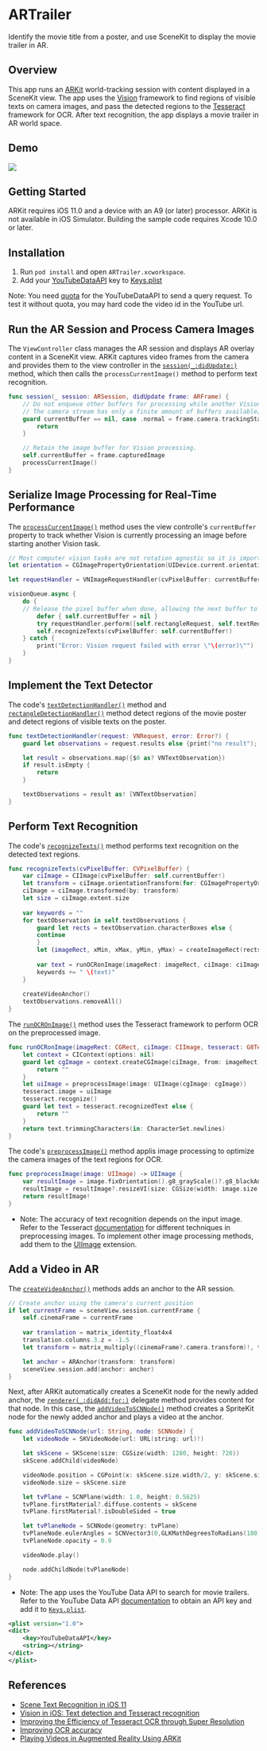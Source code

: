 # ARTrailer

Identify the movie title from a poster, and use SceneKit to display the movie trailer in AR.

## Overview

This app runs an [ARKit][0] world-tracking session with content displayed in a SceneKit view. The app uses the [Vision][1] framework to find regions of visible texts on camera images, and pass the detected regions to the [Tesseract][2] framework for OCR. After text recognition, the app displays a movie trailer in AR world space.

[0]:https://developer.apple.com/documentation/arkit
[1]:https://developer.apple.com/documentation/vision
[2]:https://github.com/gali8/Tesseract-OCR-iOS

## Demo

![](https://user-images.githubusercontent.com/2617118/44137401-e566504a-a0a2-11e8-8ace-c6191e8ea720.gif)

## Getting Started

ARKit requires iOS 11.0 and a device with an A9 (or later) processor. ARKit is not available in iOS Simulator. Building the sample code requires Xcode 10.0 or later.

## Installation

1. Run `pod install` and open `ARTrailer.xcworkspace`.
2. Add your [YouTubeDataAPI](https://developers.google.com/youtube/v3) key to [Keys.plist](ARTrailer/Resources/Keys.plist)

Note: You need [quota](https://developers.google.com/youtube/v3/getting-started#quota) for the YouTubeDataAPI to send a query request. To test it without quota, you may hard code the video id in the YouTube url.

## Run the AR Session and Process Camera Images

The `ViewController` class manages the AR session and displays AR overlay content in a SceneKit view. ARKit captures video frames from the camera and provides them to the view controller in the [`session(_:didUpdate:)`](https://github.com/waitingcheung/ARTrailer/blob/a65aab4ef72cc6abe0567e3af926703a8a0fd133/ARTrailer/ViewController.swift#L143) method, which then calls the `processCurrentImage()` method to perform text recognition.

```swift
func session(_ session: ARSession, didUpdate frame: ARFrame) {
    // Do not enqueue other buffers for processing while another Vision task is still running.
    // The camera stream has only a finite amount of buffers available; holding too many buffers for analysis would starve the camera.
    guard currentBuffer == nil, case .normal = frame.camera.trackingState else {
        return
    }

    // Retain the image buffer for Vision processing.
    self.currentBuffer = frame.capturedImage
    processCurrentImage()
}
```

## Serialize Image Processing for Real-Time Performance

The [`processCurrentImage()`](https://github.com/waitingcheung/ARTrailer/blob/a65aab4ef72cc6abe0567e3af926703a8a0fd133/ARTrailer/ViewController.swift#L163) method uses the view controlle's `currentBuffer` property to track whether Vision is currently processing an image before starting another Vision task.

```swift
// Most computer vision tasks are not rotation agnostic so it is important to pass in the orientation of the image with respect to device.
let orientation = CGImagePropertyOrientation(UIDevice.current.orientation)

let requestHandler = VNImageRequestHandler(cvPixelBuffer: currentBuffer!, orientation: orientation)

visionQueue.async {
    do {
    // Release the pixel buffer when done, allowing the next buffer to be processed.
        defer { self.currentBuffer = nil }
        try requestHandler.perform([self.rectangleRequest, self.textRequest])
        self.recognizeTexts(cvPixelBuffer: self.currentBuffer!)
    } catch {
        print("Error: Vision request failed with error \"\(error)\"")
    }
}
```

## Implement the Text Detector

The code's [`textDetectionHandler()`](https://github.com/waitingcheung/ARTrailer/blob/a65aab4ef72cc6abe0567e3af926703a8a0fd133/ARTrailer/ViewController.swift#L97) method and [`rectangleDetectionHandler()`](https://github.com/waitingcheung/ARTrailer/blob/a65aab4ef72cc6abe0567e3af926703a8a0fd133/ARTrailer/ViewController.swift#L118) method detect regions of the movie poster and detect regions of visible texts on the poster.

```swift
func textDetectionHandler(request: VNRequest, error: Error?) {
    guard let observations = request.results else {print("no result"); return}

    let result = observations.map({$0 as? VNTextObservation})
    if result.isEmpty {
        return
    }

    textObservations = result as! [VNTextObservation]
}
```

## Perform Text Recognition

The code's [`recognizeTexts()`](https://github.com/waitingcheung/ARTrailer/blob/a65aab4ef72cc6abe0567e3af926703a8a0fd133/ARTrailer/ViewController.swift#L184) method performs text recognition on the detected text regions.

```swift
func recognizeTexts(cvPixelBuffer: CVPixelBuffer) {
    var ciImage = CIImage(cvPixelBuffer: self.currentBuffer!)
    let transform = ciImage.orientationTransform(for: CGImagePropertyOrientation(rawValue: 6)!)
    ciImage = ciImage.transformed(by: transform)
    let size = ciImage.extent.size
    
    var keywords = ""
    for textObservation in self.textObservations {
        guard let rects = textObservation.characterBoxes else {
        continue
        }
        let (imageRect, xMin, xMax, yMin, yMax) = createImageRect(rects: rects, size: size)
        
        var text = runOCRonImage(imageRect: imageRect, ciImage: ciImage, tesseract: tesseract)
        keywords += " \(text)"
    }
    
    createVideoAnchor()
    textObservations.removeAll()
}
```

The [`runOCROnImage()`](https://github.com/waitingcheung/ARTrailer/blob/a65aab4ef72cc6abe0567e3af926703a8a0fd133/ARTrailer/Support/Image.swift#L20) method uses the Tesseract framework to perform OCR on the preprocessed image. 

```swift
func runOCRonImage(imageRect: CGRect, ciImage: CIImage, tesseract: G8Tesseract) -> String {
    let context = CIContext(options: nil)
    guard let cgImage = context.createCGImage(ciImage, from: imageRect) else {
        return ""
    }
    let uiImage = preprocessImage(image: UIImage(cgImage: cgImage))
    tesseract.image = uiImage
    tesseract.recognize()
    guard let text = tesseract.recognizedText else {
        return ""
    }
    return text.trimmingCharacters(in: CharacterSet.newlines)
}
```

The code's [`preprocessImage()`](https://github.com/waitingcheung/ARTrailer/blob/a65aab4ef72cc6abe0567e3af926703a8a0fd133/ARTrailer/Support/Image.swift#L13) method applis image processing to optimize the camera images of the text regions for OCR.

```swift
func preprocessImage(image: UIImage) -> UIImage {
    var resultImage = image.fixOrientation().g8_grayScale()?.g8_blackAndWhite()
    resultImage = resultImage?.resizeVI(size: CGSize(width: image.size.width * 3, height: image.size.height * 3))!
    return resultImage!
}
```

- Note: The accuracy of text recognition depends on the input image. Refer to the Tesseract [documentation][3] for different techniques in preprocessing images. To implement other image processing methods, add them to the [UIImage](https://github.com/waitingcheung/ARTrailer/blob/a65aab4ef72cc6abe0567e3af926703a8a0fd133/ARTrailer/Support/Image.swift#L46) extension.

[3]:https://github.com/tesseract-ocr/tesseract/wiki/ImproveQuality

## Add a Video in AR

The [`createVideoAnchor()`](https://github.com/waitingcheung/ARTrailer/blob/a65aab4ef72cc6abe0567e3af926703a8a0fd133/ARTrailer/ViewController.swift#L319) methods adds an anchor to the AR session.

```swift
// Create anchor using the camera's current position
if let currentFrame = sceneView.session.currentFrame {
    self.cinemaFrame = currentFrame
    
    var translation = matrix_identity_float4x4
    translation.columns.3.z = -1.5
    let transform = matrix_multiply((cinemaFrame?.camera.transform)!, translation)

    let anchor = ARAnchor(transform: transform)
    sceneView.session.add(anchor: anchor)
}
```

Next, after ARKit automatically creates a SceneKit node for the newly added anchor, the [`renderer(_:didAdd:for:)`](https://github.com/waitingcheung/ARTrailer/blob/a65aab4ef72cc6abe0567e3af926703a8a0fd133/ARTrailer/ViewController.swift#L335) delegate method provides content for that node. In this case, the [`addVideoToSCNNode()`](https://github.com/waitingcheung/ARTrailer/blob/a65aab4ef72cc6abe0567e3af926703a8a0fd133/ARTrailer/Support/Scene.swift#L14) method creates a SpriteKit node for the newly added anchor and plays a video at the anchor.

```swift
func addVideoToSCNNode(url: String, node: SCNNode) {
    let videoNode = SKVideoNode(url: URL(string: url)!)

    let skScene = SKScene(size: CGSize(width: 1280, height: 720))
    skScene.addChild(videoNode)

    videoNode.position = CGPoint(x: skScene.size.width/2, y: skScene.size.height/2)
    videoNode.size = skScene.size

    let tvPlane = SCNPlane(width: 1.0, height: 0.5625)
    tvPlane.firstMaterial?.diffuse.contents = skScene
    tvPlane.firstMaterial?.isDoubleSided = true

    let tvPlaneNode = SCNNode(geometry: tvPlane)
    tvPlaneNode.eulerAngles = SCNVector3(0,GLKMathDegreesToRadians(180),GLKMathDegreesToRadians(-90))
    tvPlaneNode.opacity = 0.9

    videoNode.play()

    node.addChildNode(tvPlaneNode)
}
```

- Note: The app uses the YouTube Data API to search for movie trailers. Refer to the YouTube Data API [documentation][4] to obtain an API key and add it to [`Keys.plist`](https://github.com/waitingcheung/ARTrailer/blob/a65aab4ef72cc6abe0567e3af926703a8a0fd133/ARTrailer/Resources/Keys.plist#L6).

```xml
<plist version="1.0">
<dict>
    <key>YouTubeDataAPI</key>
    <string></string>
</dict>
</plist>
```

[4]:https://developers.google.com/youtube/v3/getting-started

## References

- [Scene Text Recognition in iOS 11](https://devcrew.io/2017/09/11/scene-text-recognition-ios-11/)
- [Vision in iOS: Text detection and Tesseract recognition](https://medium.com/flawless-app-stories/vision-in-ios-text-detection-and-tesseract-recognition-26bbcd735d8f)
- [Improving the Efficiency of Tesseract OCR through Super Resolution](https://edu.authorcafe.com/academies/7609/improving-the-efficiency-of-tesseract-ocr-through-superresolution)
- [Improving OCR accuracy](https://stb-tester.com/blog/2014/04/14/improving-ocr-accuracy)
- [Playing Videos in Augmented Reality Using ARKit](https://hackernoon.com/playing-videos-in-augmented-reality-using-arkit-7df3db3795b7)
